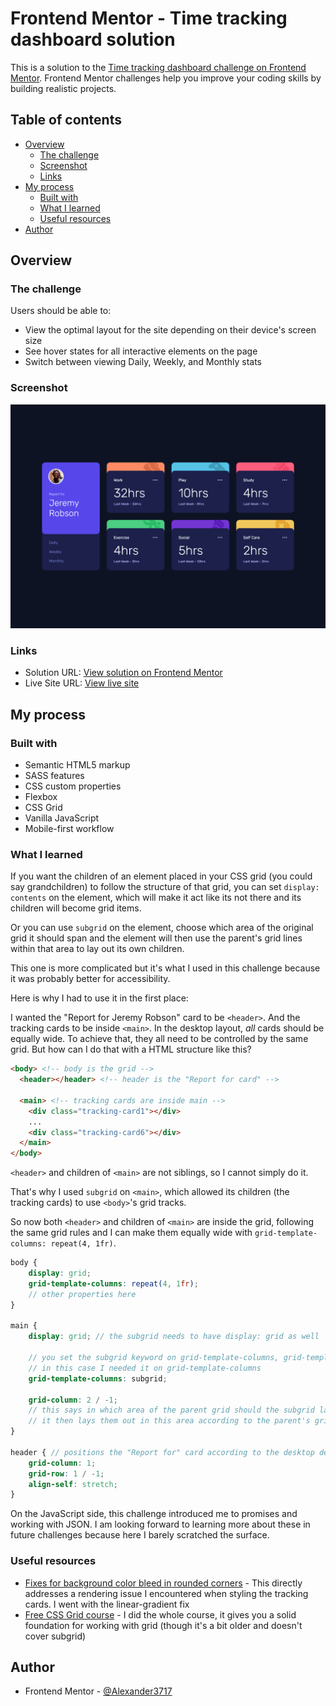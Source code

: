 # Frontend Mentor - Time tracking dashboard solution

This is a solution to the [Time tracking dashboard challenge on Frontend Mentor](https://www.frontendmentor.io/challenges/time-tracking-dashboard-UIQ7167Jw). Frontend Mentor challenges help you improve your coding skills by building realistic projects. 

## Table of contents

- [Overview](#overview)
  - [The challenge](#the-challenge)
  - [Screenshot](#screenshot)
  - [Links](#links)
- [My process](#my-process)
  - [Built with](#built-with)
  - [What I learned](#what-i-learned)
  - [Useful resources](#useful-resources)
- [Author](#author)

## Overview

### The challenge

Users should be able to:

- View the optimal layout for the site depending on their device's screen size
- See hover states for all interactive elements on the page
- Switch between viewing Daily, Weekly, and Monthly stats

### Screenshot

![](./screenshot.png)

### Links

- Solution URL: [View solution on Frontend Mentor](https://www.frontendmentor.io/solutions/responsive-time-tracking-dashboard-made-with-css-grid-and-subgrid-STWrpwLl4T)
- Live Site URL: [View live site](https://alexander3717.github.io/TimeTrackingDashboard/)

## My process

### Built with

- Semantic HTML5 markup
- SASS features
- CSS custom properties
- Flexbox
- CSS Grid
- Vanilla JavaScript
- Mobile-first workflow

### What I learned

If you want the children of an element placed in your CSS grid (you could say grandchildren) to follow the structure of that grid, you can set `display: contents` on the element, which will make it act like its not there and its children will become grid items.

Or you can use `subgrid` on the element, choose which area of the original grid it should span and the element will then use the parent's grid lines within that area to lay out its own children.

This one is more complicated but it's what I used in this challenge because it was probably better for accessibility.

Here is why I had to use it in the first place:

I wanted the "Report for Jeremy Robson" card to be `<header>`. And the tracking cards to be inside `<main>`. In the desktop layout, *all* cards should be equally wide. To achieve that, they all need to be controlled by the same grid. But how can I do that with a HTML structure like this?

```html
<body> <!-- body is the grid -->
  <header></header> <!-- header is the "Report for card" -->

  <main> <!-- tracking cards are inside main -->
    <div class="tracking-card1"></div> 
    ...
    <div class="tracking-card6"></div>
  </main>
</body>
```

`<header>` and children of `<main>` are not siblings, so I cannot simply do it.

That's why I used `subgrid` on `<main>`, which allowed its children (the tracking cards) to use `<body>`'s grid tracks.

So now both `<header>` and children of `<main>` are inside the grid, following the same grid rules and I can make them equally wide with `grid-template-columns: repeat(4, 1fr)`.

```scss
body {
    display: grid;
    grid-template-columns: repeat(4, 1fr);
    // other properties here
}

main {
    display: grid; // the subgrid needs to have display: grid as well

    // you set the subgrid keyword on grid-template-columns, grid-template-rows or both
    // in this case I needed it on grid-template-columns
    grid-template-columns: subgrid;

    grid-column: 2 / -1;
    // this says in which area of the parent grid should the subgrid lay out its children
    // it then lays them out in this area according to the parent's grid lines
}

header { // positions the "Report for" card according to the desktop design
    grid-column: 1;
    grid-row: 1 / -1;
    align-self: stretch;
}
```

On the JavaScript side, this challenge introduced me to promises and working with JSON. I am looking forward to learning more about these in future challenges because here I barely scratched the surface.

### Useful resources

- [Fixes for background color bleed in rounded corners](https://dev.to/rashidshamloo/css-fixing-background-color-bleed-in-rounded-corners-2kh4) - This directly addresses a rendering issue I encountered when styling the tracking cards. I went with the linear-gradient fix
- [Free CSS Grid course](https://cssgrid.io/) - I did the whole course, it gives you a solid foundation for working with grid (though it's a bit older and doesn't cover subgrid)

## Author

- Frontend Mentor - [@Alexander3717](https://www.frontendmentor.io/profile/Alexander3717)
